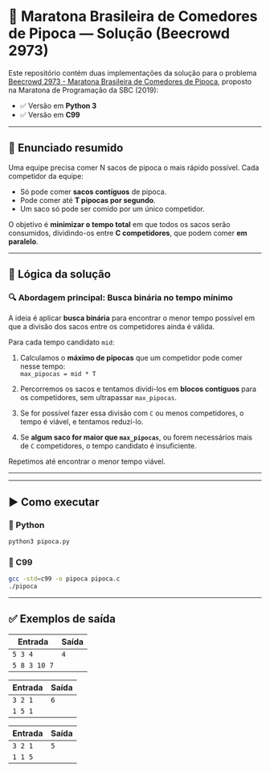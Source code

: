 # 🏁 Maratona Brasileira de Comedores de Pipoca — Solução (Beecrowd 2973)

Este repositório contém duas implementações da solução para o problema [Beecrowd 2973 - Maratona Brasileira de Comedores de Pipoca](https://www.beecrowd.com.br/judge/pt/problems/view/2973), proposto na Maratona de Programação da SBC (2019):

- ✅ Versão em **Python 3**
- ✅ Versão em **C99**

---

## 🧠 Enunciado resumido

Uma equipe precisa comer N sacos de pipoca o mais rápido possível. Cada competidor da equipe:

- Só pode comer **sacos contíguos** de pipoca.
- Pode comer até **T pipocas por segundo**.
- Um saco só pode ser comido por um único competidor.

O objetivo é **minimizar o tempo total** em que todos os sacos serão consumidos, dividindo-os entre **C competidores**, que podem comer **em paralelo**.

---

## 📌 Lógica da solução

### 🔍 Abordagem principal: **Busca binária no tempo mínimo**

A ideia é aplicar **busca binária** para encontrar o menor tempo possível em que a divisão dos sacos entre os competidores ainda é válida.

Para cada tempo candidato `mid`:

1. Calculamos o **máximo de pipocas** que um competidor pode comer nesse tempo:  
   `max_pipocas = mid * T`

2. Percorremos os sacos e tentamos dividi-los em **blocos contíguos** para os competidores, sem ultrapassar `max_pipocas`.

3. Se for possível fazer essa divisão com `C` ou menos competidores, o tempo é viável, e tentamos reduzi-lo.

4. Se **algum saco for maior que `max_pipocas`**, ou forem necessários mais de `C` competidores, o tempo candidato é insuficiente.

Repetimos até encontrar o menor tempo viável.

---

---

## ▶️ Como executar

### 🐍 Python

```bash
python3 pipoca.py
```

### 📘 C99

```bash
gcc -std=c99 -o pipoca pipoca.c
./pipoca
```

---

## ✅ Exemplos de saída

| Entrada             | Saída |
| ------------------- | ----- |
| `5 3 4`             |  `4`  |
|  `5 8 3 10 7`       |       |

| Entrada             | Saída |
| ------------------- | ----- |
| `3 2 1`             |  `6`  |
| `1 5 1`             |       |


| Entrada             | Saída |
| ------------------- | ----- |
| `3 2 1`             |  `5`  |
| `1 1 5`             |       |
